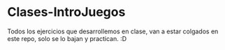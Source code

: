 Clases-IntroJuegos
==================

Todos los ejercicios que desarrollemos en clase, van a estar colgados en este repo, solo se lo bajan y practican. :D
